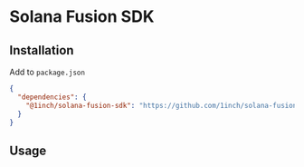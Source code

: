 # Solana Fusion SDK


## Installation

Add to `package.json`
```json
{
  "dependencies": {
    "@1inch/solana-fusion-sdk": "https://github.com/1inch/solana-fusion-sdk#latest"
  }
}
```

## Usage
